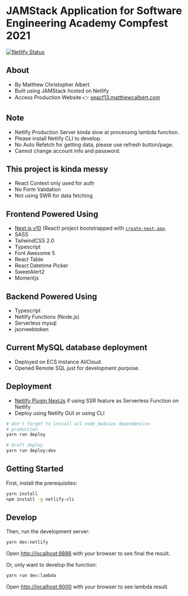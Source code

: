 # JAMStack Application for Software Engineering Academy Compfest 2021

[![Netlify Status](https://api.netlify.com/api/v1/badges/5ea17e93-0408-4ccf-92ca-543d66bdd85a/deploy-status)](https://app.netlify.com/sites/inspiring-kepler-874b68/deploys)

## About
- By Matthew Christopher Albert
- Built using JAMStack hosted on Netlify
- Access Production Website 👉 [seacf13.matthewcalbert.com](https://seacf13.matthewcalbert.com)

## Note
- Netlify Production Server kinda slow at processing lambda function.
- Please install Netlify CLI to develop.
- No Auto Refetch for getting data, please use refresh button/page.
- Cannot change account info and password.

## This project is kinda messy
- React Context only used for auth
- No Form Validation
- Not using SWR for data fetching

## Frontend Powered Using
- [Next.js v10](https://nextjs.org/) (React) project bootstrapped with [`create-next-app`](https://github.com/vercel/next.js/tree/canary/packages/create-next-app).
- SASS
- TailwindCSS 2.0
- Typescript
- Font Awesome 5
- React Table
- React Datetime Picker
- SweetAlert2
- Momentjs

## Backend Powered Using
- Typescript
- Netlify Functions (Node.js)
- Serverless mysql
- jsonwebtoken

## Current MySQL database deployment
- Deployed on ECS Instance AliCloud.
- Opened Remote SQL just for development purpose. 

## Deployment
- [Netlify Plugin NextJs](https://github.com/netlify/netlify-plugin-nextjs) if using SSR feature as Serverless Function on Netlify
- Deploy using Netlify GUI or using CLI
```bash
# don't forget to install all node_modules dependencies
# production
yarn run deploy

# draft deploy
yarn run deploy:dev
```

## Getting Started
First, install the prerequisites:
```bash
yarn install
npm install -g netlify-cli
```

## Develop
Then, run the development server:

```bash
yarn dev:netlify
```
Open [http://localhost:8888](http://localhost:8888) with your browser to see final the result.

Or, only want to develop the function:
```bash
yarn run dev:lambda
```
Open [http://localhost:9000](http://localhost:9000) with your browser to see lambda result.